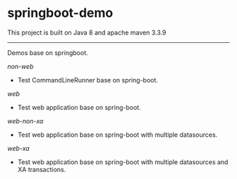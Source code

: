 # springboot-demo

This project is built on Java 8 and apache maven 3.3.9

----------------------------------------------------
Demos base on springboot.  

*non-web*
+ Test CommandLineRunner base on spring-boot.  

*web*
+ Test web application base on spring-boot.  

*web-non-xa*
+ Test web application base on spring-boot with multiple datasources.  

*web-xa*
+ Test web application base on spring-boot with multiple datasources and XA transactions.